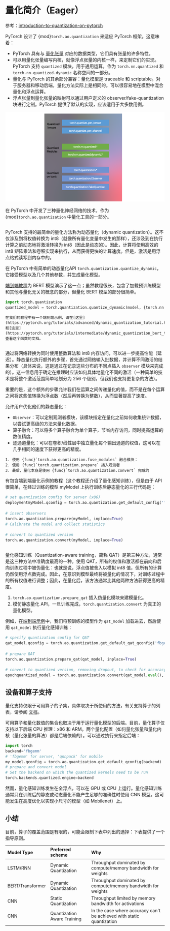 # 量化简介（Eager）

参考：[introduction-to-quantization-on-pytorch](https://pytorch.org/blog/introduction-to-quantization-on-pytorch/)

PyTorch 设计了 {mod}`torch.ao.quantization` 来适应 PyTorch 框架。这意味着：

- PyTorch 具有与 [量化张量](quantized-tensor) 对应的数据类型，它们具有张量的许多特性。
- 可以用量化张量编写内核，就像浮点张量的内核一样，来定制它们的实现。PyTorch 支持 `quantized` 模块，用于通用运算，作为 `torch.nn.quantized` 和 `torch.nn.quantized.dynamic` 名称空间的一部分。
- 量化与 PyTorch 的其余部分兼容：量化模型是 traceable 和 scriptable。对于服务器和移动后端，量化方法实际上是相同的。可以很容易地在模型中混合量化和浮点运算。
- 浮点张量到量化张量的映射可以通过用户定义的 observer/fake-quantization 块进行定制。PyTorch 提供了默认的实现，应该适用于大多数用例。

![](images/torch_stack1.png)

在 PyTorch 中开发了三种量化神经网络的技术，作为 {mod}`torch.ao.quantization` 中量化工具的一部分。

```{rubric} 动态量化
```

PyTorch 支持的最简单的量化方法称为动态量化（dynamic quantization）。这不仅涉及到将权值转换为 int8（就像所有量化变量中发生的那样），还涉及到在执行计算之前动态地将激活转换为 int8（因此是动态的）。因此，计算将使用高效的 int8 矩阵乘法和卷积实现来执行，从而获得更快的计算速度。但是，激活是用浮点格式读写到内存中的。

在 PyTorch 中有简单的动态量化API `torch.quantization.quantize_dynamic`，它接受模型以及几个其他参数，并生成量化模型。

[端到端教程](https://pytorch.org/tutorials/intermediate/dynamic_quantization_bert_tutorial.html)为 BERT 模型演示了这一点；虽然教程很长，包含了加载预训练模型和其他与量化无关的概念的部分，但量化 BERT 模型的部分很简单。

```python
import torch.quantization
quantized_model = torch.quantization.quantize_dynamic(model, {torch.nn.Linear}, dtype=torch.qint8)
```

```{note}
在我们的教程中有一个端到端示例，请在[这里](https://pytorch.org/tutorials/advanced/dynamic_quantization_tutorial.html)和[这里](https://pytorch.org/tutorials/intermediate/dynamic_quantization_bert_tutorial.html)查看这个函数的文档。
```

```{rubric} 后训练静态量化
```

通过将网络转换为同时使用整数算法和 int8 内存访问，可以进一步提高性能（延迟）。静态量化执行额外的步骤，首先通过网络输入批数据，并计算不同激活的结果分布（具体来说，这是通过在记录这些分布的不同点插入 `observer` 模块来完成的）。这一信息用于确定在推理时应该如何具体地量化不同的激活（一种简单的技术是将整个激活范围简单地划分为 256 个级别，但我们也支持更复杂的方法）。

重要的是，这个额外的步骤允许我们在运算之间传递量化的值，而不是在每个运算之间将这些值转换为浮点数（然后再转换为整数），从而显著提高了速度。

允许用户优化他们的静态量化：

- `Observer`：可以定制观测者模块，该模块指定在量化之前如何收集统计数据，以尝试更高级的方法来量化数据。
- 算子融合：可以将多个算子融合为单个算子，节省内存访问，同时提高运算的数值精度。
- 逐通道量化：可以在卷积/线性层中独立量化每个输出通道的权值，这可以在几乎相同的速度下获得更高的精度。

```{note}
1. 使用 {func}`torch.ao.quantization.fuse_modules` 融合模块：
2. 使用 {func}`torch.quantization.prepare` 插入观测者
3. 最后，量化本身是使用 {func}`torch.ao.quantization.convert` 完成的
```

有包含端到端量化示例的教程（这个教程还介绍了量化感知训练），但是由于 API 很简单，在经过训练的模型 myModel 上执行训练后静态量化的三行代码是：

```python
# set quantization config for server (x86)
deploymentmyModel.qconfig = torch.ao.quantization.get_default_config('fbgemm')

# insert observers
torch.ao.quantization.prepare(myModel, inplace=True)
# Calibrate the model and collect statistics

# convert to quantized version
torch.ao.quantization.convert(myModel, inplace=True)
```

```{rubric} 量化感知训练
```

量化感知训练（Quantization-aware training，简称 QAT）是第三种方法，通常是这三种方法中准确度最高的一种。使用 QAT，所有的权值和激活都在前向和后向训练过程中被伪量化：也就是说，浮点值被舍入以模拟 int8 值，但所有的计算仍然使用浮点数完成。因此，在意识到模型最终将被量化的情况下，对训练过程中的所有权值进行调整；因此，在量化后，该方法通常比其他两种方法获得更高的精度。

1. `torch.ao.quantization.prepare_qat` 插入伪量化模块来建模量化。
2. 模仿静态量化 API，一旦训练完成，`torch.quantization.convert` 为真正的量化模型。

例如，在[端到端示例](https://pytorch.org/tutorials/advanced/static_quantization_tutorial.html)中，我们将预训练的模型作为 `qat_model` 加载进去，然后使用 `qat_model` 执行量化感知训练：

```python
# specify quantization config for QAT
qat_model.qconfig = torch.ao.quantization.get_default_qat_qconfig('fbgemm')

# prepare QAT
torch.ao.quantization.prepare_qat(qat_model, inplace=True)

# convert to quantized version, removing dropout, to check for accuracy on each
epochquantized_model = torch.ao.quantization.convert(qat_model.eval(), inplace=False)
```

## 设备和算子支持

量化支持仅限于可用算子的子集，具体取决于所使用的方法，有关支持算子的列表，请参阅 [文档](https://pytorch.org/docs/stable/quantization.html)。

可用算子和量化数值的集合也取决于用于运行量化模型的后端。目前，量化算子仅支持以下后端 CPU 推理：x86 和 ARM。两个量化配置（如何量化张量和量化内核（量化张量的算法）都是后端依赖的）。可以通过执行来指定后端：

```python
import torch
backend='fbgemm'
# 'fbgemm' for server, 'qnnpack' for mobile
my_model.qconfig = torch.ao.quantization.get_default_qconfig(backend)
# prepare and convert model
# Set the backend on which the quantized kernels need to be run
torch.backends.quantized.engine=backend
```

然而，量化感知训练发生在全浮点，可以在 GPU 或 CPU 上运行。量化感知训练通常只在训练后的静态或动态量化不能产生足够的准确性时使用 CNN 模型。这可能发生在高度优化以实现小尺寸的模型（如 Mobilenet）上。

## 小结

目前，算子的覆盖范围是有限的，可能会限制下表中列出的选择：下表提供了一个指导原则。

Model Type	|Preferred scheme	|Why
:-|:-|:-
LSTM/RNN	|Dynamic Quantization	|Throughput dominated by compute/memory bandwidth for weights
BERT/Transformer	|Dynamic Quantization	|Throughput dominated by compute/memory bandwidth for weights
CNN	|Static Quantization	|Throughput limited by memory bandwidth for activations
CNN	|Quantization Aware Training	|In the case where accuracy can't be achieved with static quantization